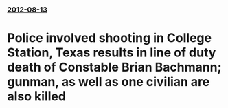 ### [2012-08-13](/news/2012/08/13/index.md)

# Police involved shooting in College Station, Texas results in line of duty death of Constable Brian Bachmann; gunman, as well as one civilian are also killed



